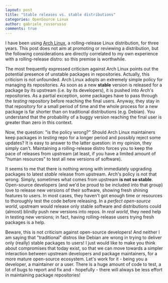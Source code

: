 ```yaml
---
layout: post
title: "Stable releases vs. stable distributions"
categories: OpenSource Linux
author: gabriele_russorusso
comments: true
---
```


I have been using [Arch Linux](http://www.archlinux.org), a rolling-release Linux
distribution, for three years. This post does not aim at promoting or
reviewing a distribution, but the following considerations are directly
correlated to my own experience with a rolling-release distro: so this premise 
is worthwhile.

The most frequently expressed criticism against Arch Linux points out
the potential presence of unstable packages in repositories. Actually, this 
criticism is not unfounded. Arch Linux adopts an extremely simple policy for
managing its repositories. As soon as a new **stable** version is released
for a package by its upstream (i.e. by its developers), it is pushed into
Arch's repositories. As a partial exception, some packages have to pass through
the *testing* repository before reaching the final users. Anyway, they stay in 
that repository for a small period of time and the whole process for a new 
package is far shorter than on traditional distributions (e.g. Debian).
You understand that the probability of a buggy version reaching the final user
is greater than zero in this context.

Now, the question: "is the policy wrong?" Should Arch Linux maintainers keep
packages in *testing* repo for a longer period and possibly reject some 
updates? It is easy to answer to the latter question: in my opinion, they simply
can't. Maintaining a rolling-release distro forces you to keep the pace of
releases from upstream (at least, if you have a limited amount of "human
resources" to test all new versions of software).

It seems to me that there is nothing wrong with immediately upgrading 
packages to latest *stable* release from upstream. Arch's policy is not that
wrong. Simply, sometimes what comes from upstream **is not so stable**. 
Open-source developers (and we'd be proud to be included into that group) love 
to release new versions of their software, showing fresh shining features to
users. In most cases, they haven't got enough time or resources to thoroughly 
test the code before releasing. In a *perfect open-source world*, upstream would
release only stable software and distributions could (almost) blindly push new
versions into repos. *In real world*, they need help in testing new versions; in
fact, having rolling-release users trying fresh packages is a help.

Beware, this is not criticism against open-source developers! And neither I
am saying that "traditional" distros like Debian are wrong in trying to deliver
only (really) stable packages to users! I just would like to make you think
about compromises that today exist, so that we can move towards a simpler 
interaction between upstream developers and package maintainers, for a more 
mature open-source ecosystem. Let's work for it - being you a developer, a
maintainer or a user. There is a huge amount of code to test, a lot of bugs to
report and fix and - hopefully - there will always be less effort in maintaining
package repositories!

